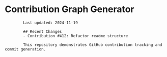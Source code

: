# Contribution Graph Generator
            
            Last updated: 2024-11-19
            
            ## Recent Changes
            - Contribution #412: Refactor readme structure
            
            This repository demonstrates GitHub contribution tracking and commit generation.
        